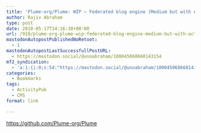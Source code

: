 ```yaml
---
title: 'Plume-org/Plume: WIP — Federated blog engine (Medium but with ActivityPub)'
author: Rajiv Abraham
type: post
date: 2018-05-17T14:16:38+00:00
url: /910/plume-org-plume-wip-federated-blog-engine-medium-but-with-activitypub/
mastodonAutopostPublishedNoRetoot:
  - 1
mastodonAutopostLastSuccessfullPostURL:
  - https://mastodon.social/@unoabraham/100045068660143154
mf2_syndication:
  - 'a:1:{i:0;s:54:"https://mastodon.social/@unoabraham/100045068660143154";}'
categories:
  - Bookmarks
tags:
  - ActivityPub
  - CMS
format: link

---
```

<https://github.com/Plume-org/Plume>